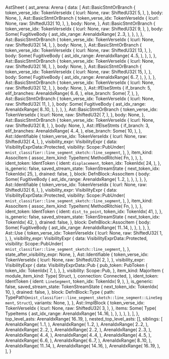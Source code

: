 AstSheet {
    ast_arena: Arena {
        data: [
            Ast::BasicStmtOrBranch {
                token_verse_idx: TokenVerseIdx {
                    lcurl: None,
                    raw: ShiftedU32(
                        5,
                    ),
                },
                body: None,
            },
            Ast::BasicStmtOrBranch {
                token_verse_idx: TokenVerseIdx {
                    lcurl: None,
                    raw: ShiftedU32(
                        10,
                    ),
                },
                body: None,
            },
            Ast::BasicStmtOrBranch {
                token_verse_idx: TokenVerseIdx {
                    lcurl: None,
                    raw: ShiftedU32(
                        9,
                    ),
                },
                body: Some(
                    FugitiveBody {
                        ast_idx_range: ArenaIdxRange(
                            2..3,
                        ),
                    },
                ),
            },
            Ast::BasicStmtOrBranch {
                token_verse_idx: TokenVerseIdx {
                    lcurl: None,
                    raw: ShiftedU32(
                        14,
                    ),
                },
                body: None,
            },
            Ast::BasicStmtOrBranch {
                token_verse_idx: TokenVerseIdx {
                    lcurl: None,
                    raw: ShiftedU32(
                        13,
                    ),
                },
                body: Some(
                    FugitiveBody {
                        ast_idx_range: ArenaIdxRange(
                            4..5,
                        ),
                    },
                ),
            },
            Ast::BasicStmtOrBranch {
                token_verse_idx: TokenVerseIdx {
                    lcurl: None,
                    raw: ShiftedU32(
                        16,
                    ),
                },
                body: None,
            },
            Ast::BasicStmtOrBranch {
                token_verse_idx: TokenVerseIdx {
                    lcurl: None,
                    raw: ShiftedU32(
                        15,
                    ),
                },
                body: Some(
                    FugitiveBody {
                        ast_idx_range: ArenaIdxRange(
                            6..7,
                        ),
                    },
                ),
            },
            Ast::BasicStmtOrBranch {
                token_verse_idx: TokenVerseIdx {
                    lcurl: None,
                    raw: ShiftedU32(
                        12,
                    ),
                },
                body: None,
            },
            Ast::IfElseStmts {
                if_branch: 5,
                elif_branches: ArenaIdxRange(
                    6..6,
                ),
                else_branch: Some(
                    7,
                ),
            },
            Ast::BasicStmtOrBranch {
                token_verse_idx: TokenVerseIdx {
                    lcurl: None,
                    raw: ShiftedU32(
                        11,
                    ),
                },
                body: Some(
                    FugitiveBody {
                        ast_idx_range: ArenaIdxRange(
                            8..10,
                        ),
                    },
                ),
            },
            Ast::BasicStmtOrBranch {
                token_verse_idx: TokenVerseIdx {
                    lcurl: None,
                    raw: ShiftedU32(
                        7,
                    ),
                },
                body: None,
            },
            Ast::BasicStmtOrBranch {
                token_verse_idx: TokenVerseIdx {
                    lcurl: None,
                    raw: ShiftedU32(
                        8,
                    ),
                },
                body: None,
            },
            Ast::IfElseStmts {
                if_branch: 3,
                elif_branches: ArenaIdxRange(
                    4..4,
                ),
                else_branch: Some(
                    10,
                ),
            },
            Ast::Identifiable {
                token_verse_idx: TokenVerseIdx {
                    lcurl: None,
                    raw: ShiftedU32(
                        4,
                    ),
                },
                visibility_expr: VisibilityExpr {
                    data: VisibilityExprData::Protected,
                    visibility: Scope::PubUnder(
                        `mnist_classifier::line_segment_sketch::line_segment`,
                    ),
                },
                item_kind: AssocItem {
                    assoc_item_kind: TypeItem(
                        MethodRitchie(
                            Fn,
                        ),
                    ),
                },
                ident_token: IdentToken {
                    ident: `displacement`,
                    token_idx: TokenIdx(
                        24,
                    ),
                },
                is_generic: false,
                saved_stream_state: TokenStreamState {
                    next_token_idx: TokenIdx(
                        25,
                    ),
                    drained: false,
                },
                block: DefnBlock::AssocItem {
                    body: Some(
                        FugitiveBody {
                            ast_idx_range: ArenaIdxRange(
                                1..2,
                            ),
                        },
                    ),
                },
            },
            Ast::Identifiable {
                token_verse_idx: TokenVerseIdx {
                    lcurl: None,
                    raw: ShiftedU32(
                        6,
                    ),
                },
                visibility_expr: VisibilityExpr {
                    data: VisibilityExprData::Protected,
                    visibility: Scope::PubUnder(
                        `mnist_classifier::line_segment_sketch::line_segment`,
                    ),
                },
                item_kind: AssocItem {
                    assoc_item_kind: TypeItem(
                        MethodRitchie(
                            Fn,
                        ),
                    ),
                },
                ident_token: IdentToken {
                    ident: `dist_to_point`,
                    token_idx: TokenIdx(
                        41,
                    ),
                },
                is_generic: false,
                saved_stream_state: TokenStreamState {
                    next_token_idx: TokenIdx(
                        42,
                    ),
                    drained: false,
                },
                block: DefnBlock::AssocItem {
                    body: Some(
                        FugitiveBody {
                            ast_idx_range: ArenaIdxRange(
                                11..14,
                            ),
                        },
                    ),
                },
            },
            Ast::Use {
                token_verse_idx: TokenVerseIdx {
                    lcurl: None,
                    raw: ShiftedU32(
                        1,
                    ),
                },
                visibility_expr: VisibilityExpr {
                    data: VisibilityExprData::Protected,
                    visibility: Scope::PubUnder(
                        `mnist_classifier::line_segment_sketch::line_segment`,
                    ),
                },
                state_after_visibility_expr: None,
            },
            Ast::Identifiable {
                token_verse_idx: TokenVerseIdx {
                    lcurl: None,
                    raw: ShiftedU32(
                        2,
                    ),
                },
                visibility_expr: VisibilityExpr {
                    data: VisibilityExprData::Pub {
                        pub_token: PubToken {
                            token_idx: TokenIdx(
                                7,
                            ),
                        },
                    },
                    visibility: Scope::Pub,
                },
                item_kind: MajorItem {
                    module_item_kind: Type(
                        Struct,
                    ),
                    connection: Connected,
                },
                ident_token: IdentToken {
                    ident: `LineSegment`,
                    token_idx: TokenIdx(
                        9,
                    ),
                },
                is_generic: false,
                saved_stream_state: TokenStreamState {
                    next_token_idx: TokenIdx(
                        10,
                    ),
                    drained: false,
                },
                block: DefnBlock::Type {
                    path: TypePath(`mnist_classifier::line_segment_sketch::line_segment::LineSegment`, `Struct`),
                    variants: None,
                },
            },
            Ast::ImplBlock {
                token_verse_idx: TokenVerseIdx {
                    lcurl: None,
                    raw: ShiftedU32(
                        3,
                    ),
                },
                items: Some(
                    Type(
                        TypeItems {
                            ast_idx_range: ArenaIdxRange(
                                14..16,
                            ),
                        },
                    ),
                ),
            },
        ],
    },
    top_level_asts: ArenaIdxRange(
        16..19,
    ),
    nested_top_level_asts: [],
    siblings: [
        ArenaIdxRange(
            1..1,
        ),
        ArenaIdxRange(
            1..2,
        ),
        ArenaIdxRange(
            2..2,
        ),
        ArenaIdxRange(
            2..2,
        ),
        ArenaIdxRange(
            2..2,
        ),
        ArenaIdxRange(
            2..3,
        ),
        ArenaIdxRange(
            4..4,
        ),
        ArenaIdxRange(
            4..4,
        ),
        ArenaIdxRange(
            4..5,
        ),
        ArenaIdxRange(
            6..6,
        ),
        ArenaIdxRange(
            6..7,
        ),
        ArenaIdxRange(
            8..10,
        ),
        ArenaIdxRange(
            11..14,
        ),
        ArenaIdxRange(
            14..16,
        ),
        ArenaIdxRange(
            16..19,
        ),
    ],
}